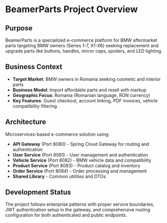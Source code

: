# BeamerParts Project Overview

## Purpose
BeamerParts is a specialized e-commerce platform for BMW aftermarket parts targeting BMW owners (Series 1-7, X1-X6) seeking replacement and upgrade parts like buttons, handles, mirror caps, spoilers, and LED lighting.

## Business Context
- **Target Market**: BMW owners in Romania seeking cosmetic and interior parts
- **Business Model**: Import affordable parts and resell with markup
- **Geographic Focus**: Romania (Romanian language, RON currency)
- **Key Features**: Guest checkout, account linking, PDF invoices, vehicle compatibility filtering

## Architecture
Microservices-based e-commerce solution using:
- **API Gateway** (Port 8080) - Spring Cloud Gateway for routing and authentication
- **User Service** (Port 8081) - User management and authentication  
- **Vehicle Service** (Port 8082) - BMW vehicle data and compatibility
- **Product Service** (Port 8083) - Product catalog and inventory
- **Order Service** (Port 8084) - Order processing and management
- **Shared Library** - Common utilities and DTOs

## Development Status
The project follows enterprise patterns with proper service boundaries, JWT authentication setup in the gateway, and comprehensive routing configuration for both authenticated and public endpoints.